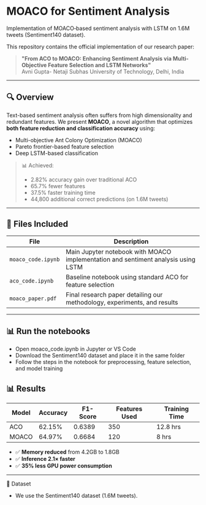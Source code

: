 # MOACO for Sentiment Analysis 
Implementation of MOACO‑based sentiment analysis with LSTM on 1.6M tweets (Sentiment140 dataset).

This repository contains the official implementation of our research paper:

> **"From ACO to MOACO: Enhancing Sentiment Analysis via Multi-Objective Feature Selection and LSTM Networks"**  
> Avni Gupta-  Netaji Subhas University of Technology, Delhi, India  
---

## 🔍 Overview

Text-based sentiment analysis often suffers from high dimensionality and redundant features. We present **MOACO**, a novel algorithm that optimizes **both feature reduction and classification accuracy** using:

- Multi-objective Ant Colony Optimization (MOACO)
- Pareto frontier-based feature selection
- Deep LSTM-based classification

> 📊 Achieved:
> - 2.82% accuracy gain over traditional ACO
> - 65.7% fewer features
> - 37.5% faster training time
> - 44,800 additional correct predictions (on 1.6M tweets)

---

## 📁 Files Included

| File | Description |
|------|-------------|
| `moaco_code.ipynb` | Main Jupyter notebook with MOACO implementation and sentiment analysis using LSTM |
| `aco_code.ipynb` | Baseline notebook using standard ACO for feature selection |
| `moaco_paper.pdf` | Final research paper detailing our methodology, experiments, and results |

---

 ## 📊 Run the notebooks

- Open moaco_code.ipynb in Jupyter or VS Code
- Download the Sentiment140 dataset and place it in the same folder 
- Follow the steps in the notebook for preprocessing, feature selection, and model training



## 📊 Results

| Model | Accuracy | F1-Score | Features Used | Training Time |
|-------|----------|----------|----------------|----------------|
| ACO   | 62.15%   | 0.6389   | 350            | 12.8 hrs       |
| MOACO | 64.97%   | 0.6684   | 120            | 8 hrs          |

- ✅ **Memory reduced** from 4.2GB to 1.8GB
- ✅ **Inference 2.1× faster**
- ✅ **35% less GPU power consumption**

---
📂 Dataset
- We use the Sentiment140 dataset (1.6M tweets).


